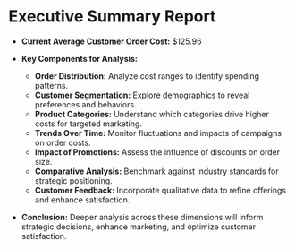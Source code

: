 # Executive Summary Report

- **Current Average Customer Order Cost:** $125.96
- **Key Components for Analysis:**
  - **Order Distribution:** Analyze cost ranges to identify spending patterns.
  - **Customer Segmentation:** Explore demographics to reveal preferences and behaviors.
  - **Product Categories:** Understand which categories drive higher costs for targeted marketing.
  - **Trends Over Time:** Monitor fluctuations and impacts of campaigns on order costs.
  - **Impact of Promotions:** Assess the influence of discounts on order size.
  - **Comparative Analysis:** Benchmark against industry standards for strategic positioning.
  - **Customer Feedback:** Incorporate qualitative data to refine offerings and enhance satisfaction.

- **Conclusion:** Deeper analysis across these dimensions will inform strategic decisions, enhance marketing, and optimize customer satisfaction.